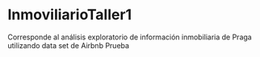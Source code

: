 # InmoviliarioTaller1
Corresponde al análisis exploratorio de información inmobiliaria de Praga utilizando data set de Airbnb
Prueba